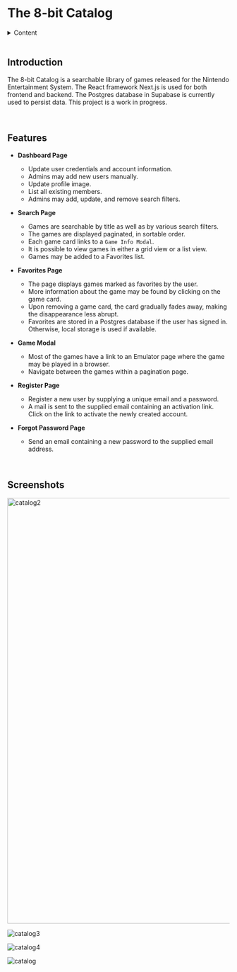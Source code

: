 # The 8-bit Catalog


<details>
  <summary>Content</summary>

-   [Introduction](#introduction)
-   [Features](#features)
-   [Screenshots](#screenshots)

</details>

<br>

## Introduction

The 8-bit Catalog is a searchable library of games released for the Nintendo Entertainment System. The React framework Next.js is used for both frontend and backend. The Postgres database in Supabase is currently used to persist data. This project is a work in progress.

<br>

## Features

-   **Dashboard Page**

    -   Update user credentials and account information.
    -   Admins may add new users manually.
    -   Update profile image.
    -   List all existing members.
    -   Admins may add, update, and remove search filters.

-   **Search Page**

    -   Games are searchable by title as well as by various search filters.
    -   The games are displayed paginated, in sortable order.
    -   Each game card links to a `Game Info Modal`.
    -   It is possible to view games in either a grid view or a list view.
    -   Games may be added to a Favorites list.

-   **Favorites Page**

    -   The page displays games marked as favorites by the user.
    -   More information about the game may be found by clicking on the game card.
    -   Upon removing a game card, the card gradually fades away, making the disappearance less abrupt.
    -   Favorites are stored in a Postgres database if the user has signed in. Otherwise, local storage is used if available.

-   **Game Modal**

    -   Most of the games have a link to an Emulator page where the game may be played in a browser.
    -   Navigate between the games within a pagination page.
 
-   **Register Page**

    -   Register a new user by supplying a unique email and a password.
    -   A mail is sent to the supplied email containing an activation link. Click on the link to activate the newly created account.

-   **Forgot Password Page**

    -   Send an email containing a new password to the supplied email address.

<br>

## Screenshots



<img width="1826" height="962" alt="catalog2" src="https://github.com/user-attachments/assets/2bc514f1-69ec-41dc-92e2-47394bc5336f" />



![catalog3](https://github.com/user-attachments/assets/e03b0566-b008-41b6-b2a5-28c256838dbc)


![catalog4](https://github.com/user-attachments/assets/23726cdf-437b-4172-90d9-ae4efedb5deb)

![catalog](https://github.com/user-attachments/assets/69b902ee-459f-4e74-84c7-d99f8f4fe52d)




